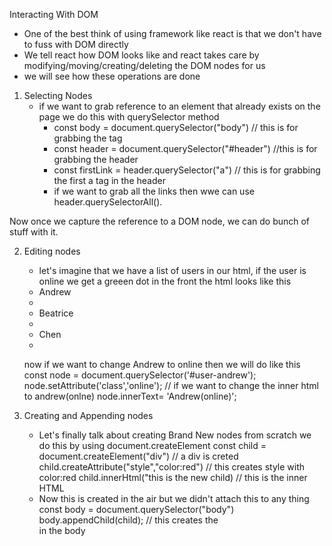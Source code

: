 Interacting With DOM
- One of the best think of using framework like react is that we don't have to fuss with DOM directly
- We tell react how DOM looks like and react takes care by modifying/moving/creating/deleting the DOM nodes for us
- we will see how these operations are done

1)  Selecting Nodes
    -   if we want to grab reference to an element that already exists on the page we do this with querySelector method
        - const body = document.querySelector("body") // this is for grabbing the <body> tag
        - const header = document.querySelector("#header") //this is for grabbing the header
        - const firstLink = header.querySelector("a") // this is for grabbing the first a tag in the header
        - if we want to grab all the links then wwe can use header.querySelectorAll().

Now once we capture the reference to a DOM node, we can do bunch of stuff with it.

2)  Editing nodes
    - let's imagine that we have a list of users in our html, if the user is online we get a greeen dot in the front
    the html looks like this
    <ul>
    <li id="user-andrew" class="offline">
    Andrew
    <li>
    <li id="user-beatrice" class="offline">
    Beatrice
    <li>
    <li id="user-chen" class="online">
    Chen
    <li>
    </ul>

    now if we want to change Andrew to online then we will do like this
    const node = document.querySelector('#user-andrew');
    node.setAttribute('class','online');
    // if we want to change the inner html to andrew(onlne) 
    node.innerText= 'Andrew(online)';

3) Creating and Appending nodes
    - Let's finally talk about creating Brand New nodes from scratch
      we do this by using document.createElement
       const child = document.createElement("div") // a div is creted
       child.createAttribute("style","color:red") // this creates style with color:red
       child.innerHtml("this is the new child) // this is the inner HTML
    - Now this is created in the air but we didn't attach this to any thing
        const body = document.querySelector("body")
        body.appendChild(child);
        // this creates the <div> in the body